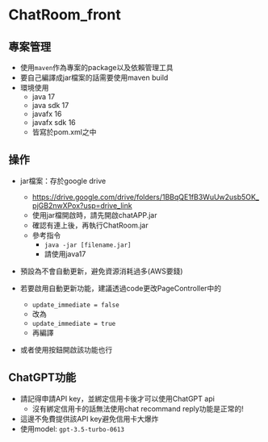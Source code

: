 # ChatRoom_front
## 專案管理
- 使用`maven`作為專案的package以及依賴管理工具
- 要自己編譯成jar檔案的話需要使用maven build
- 環境使用
  - java 17
  - java sdk 17
  - javafx 16
  - javafx sdk 16
  - 皆寫於pom.xml之中
## 操作
- jar檔案：存於google drive
  - https://drive.google.com/drive/folders/1BBqQE1fB3WuUw2usb5OK_pjGB2nwXPox?usp=drive_link
  - 使用jar檔開啟時，請先開啟chatAPP.jar
  - 確認有連上後，再執行ChatRoom.jar  
  - 參考指令
    - `java -jar [filename.jar]`
    - 請使用java17

- 預設為不會自動更新，避免資源消耗過多(AWS要錢)
- 若要啟用自動更新功能，建議透過code更改PageController中的
  - `update_immediate = false`
  - 改為
  - `update_immediate = true`
  - 再編譯
- 或者使用按鈕開啟該功能也行
## ChatGPT功能
- 請記得申請API key，並綁定信用卡後才可以使用ChatGPT api
  - 沒有綁定信用卡的話無法使用chat recommand reply功能是正常的!
- 這邊不免費提供該API key避免信用卡大爆炸
- 使用model: `gpt-3.5-turbo-0613`
